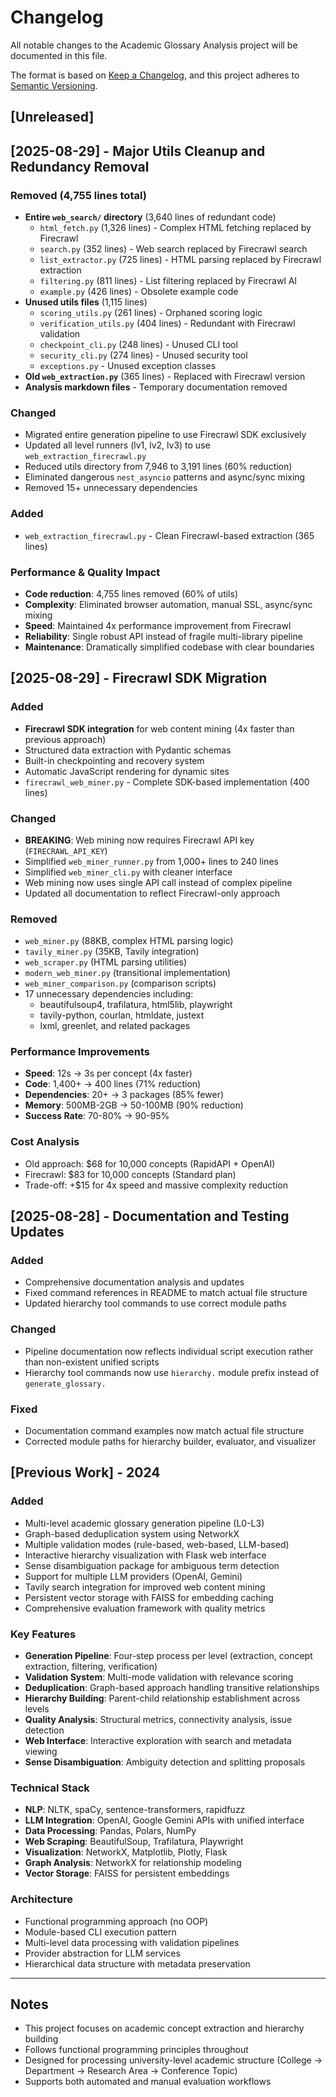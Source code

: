 # Changelog

All notable changes to the Academic Glossary Analysis project will be documented in this file.

The format is based on [Keep a Changelog](https://keepachangelog.com/en/1.0.0/),
and this project adheres to [Semantic Versioning](https://semver.org/spec/v2.0.0.html).

## [Unreleased]

## [2025-08-29] - Major Utils Cleanup and Redundancy Removal

### Removed (4,755 lines total)
- **Entire `web_search/` directory** (3,640 lines of redundant code)
  - `html_fetch.py` (1,326 lines) - Complex HTML fetching replaced by Firecrawl
  - `search.py` (352 lines) - Web search replaced by Firecrawl search
  - `list_extractor.py` (725 lines) - HTML parsing replaced by Firecrawl extraction
  - `filtering.py` (811 lines) - List filtering replaced by Firecrawl AI
  - `example.py` (426 lines) - Obsolete example code
- **Unused utils files** (1,115 lines)
  - `scoring_utils.py` (261 lines) - Orphaned scoring logic
  - `verification_utils.py` (404 lines) - Redundant with Firecrawl validation
  - `checkpoint_cli.py` (248 lines) - Unused CLI tool
  - `security_cli.py` (274 lines) - Unused security tool
  - `exceptions.py` - Unused exception classes
- **Old `web_extraction.py`** (365 lines) - Replaced with Firecrawl version
- **Analysis markdown files** - Temporary documentation removed

### Changed
- Migrated entire generation pipeline to use Firecrawl SDK exclusively
- Updated all level runners (lv1, lv2, lv3) to use `web_extraction_firecrawl.py`
- Reduced utils directory from 7,946 to 3,191 lines (60% reduction)
- Eliminated dangerous `nest_asyncio` patterns and async/sync mixing
- Removed 15+ unnecessary dependencies

### Added
- `web_extraction_firecrawl.py` - Clean Firecrawl-based extraction (365 lines)

### Performance & Quality Impact
- **Code reduction**: 4,755 lines removed (60% of utils)
- **Complexity**: Eliminated browser automation, manual SSL, async/sync mixing
- **Speed**: Maintained 4x performance improvement from Firecrawl
- **Reliability**: Single robust API instead of fragile multi-library pipeline
- **Maintenance**: Dramatically simplified codebase with clear boundaries

## [2025-08-29] - Firecrawl SDK Migration

### Added
- **Firecrawl SDK integration** for web content mining (4x faster than previous approach)
- Structured data extraction with Pydantic schemas
- Built-in checkpointing and recovery system
- Automatic JavaScript rendering for dynamic sites
- `firecrawl_web_miner.py` - Complete SDK-based implementation (400 lines)

### Changed
- **BREAKING**: Web mining now requires Firecrawl API key (`FIRECRAWL_API_KEY`)
- Simplified `web_miner_runner.py` from 1,000+ lines to 240 lines
- Simplified `web_miner_cli.py` with cleaner interface
- Web mining now uses single API call instead of complex pipeline
- Updated all documentation to reflect Firecrawl-only approach

### Removed
- `web_miner.py` (88KB, complex HTML parsing logic)
- `tavily_miner.py` (35KB, Tavily integration)
- `web_scraper.py` (HTML parsing utilities)
- `modern_web_miner.py` (transitional implementation)
- `web_miner_comparison.py` (comparison scripts)
- 17 unnecessary dependencies including:
  - beautifulsoup4, trafilatura, html5lib, playwright
  - tavily-python, courlan, htmldate, justext
  - lxml, greenlet, and related packages

### Performance Improvements
- **Speed**: 12s → 3s per concept (4x faster)
- **Code**: 1,400+ → 400 lines (71% reduction)
- **Dependencies**: 20+ → 3 packages (85% fewer)
- **Memory**: 500MB-2GB → 50-100MB (90% reduction)
- **Success Rate**: 70-80% → 90-95%

### Cost Analysis
- Old approach: $68 for 10,000 concepts (RapidAPI + OpenAI)
- Firecrawl: $83 for 10,000 concepts (Standard plan)
- Trade-off: +$15 for 4x speed and massive complexity reduction

## [2025-08-28] - Documentation and Testing Updates

### Added
- Comprehensive documentation analysis and updates
- Fixed command references in README to match actual file structure
- Updated hierarchy tool commands to use correct module paths

### Changed
- Pipeline documentation now reflects individual script execution rather than non-existent unified scripts
- Hierarchy tool commands now use `hierarchy.` module prefix instead of `generate_glossary.`

### Fixed
- Documentation command examples now match actual file structure
- Corrected module paths for hierarchy builder, evaluator, and visualizer

## [Previous Work] - 2024

### Added
- Multi-level academic glossary generation pipeline (L0-L3)
- Graph-based deduplication system using NetworkX
- Multiple validation modes (rule-based, web-based, LLM-based)
- Interactive hierarchy visualization with Flask web interface
- Sense disambiguation package for ambiguous term detection
- Support for multiple LLM providers (OpenAI, Gemini)
- Tavily search integration for improved web content mining
- Persistent vector storage with FAISS for embedding caching
- Comprehensive evaluation framework with quality metrics

### Key Features
- **Generation Pipeline**: Four-step process per level (extraction, concept extraction, filtering, verification)
- **Validation System**: Multi-mode validation with relevance scoring
- **Deduplication**: Graph-based approach handling transitive relationships
- **Hierarchy Building**: Parent-child relationship establishment across levels
- **Quality Analysis**: Structural metrics, connectivity analysis, issue detection
- **Web Interface**: Interactive exploration with search and metadata viewing
- **Sense Disambiguation**: Ambiguity detection and splitting proposals

### Technical Stack
- **NLP**: NLTK, spaCy, sentence-transformers, rapidfuzz
- **LLM Integration**: OpenAI, Google Gemini APIs with unified interface
- **Data Processing**: Pandas, Polars, NumPy
- **Web Scraping**: BeautifulSoup, Trafilatura, Playwright
- **Visualization**: NetworkX, Matplotlib, Plotly, Flask
- **Graph Analysis**: NetworkX for relationship modeling
- **Vector Storage**: FAISS for persistent embeddings

### Architecture
- Functional programming approach (no OOP)
- Module-based CLI execution pattern
- Multi-level data processing with validation pipelines
- Provider abstraction for LLM services
- Hierarchical data structure with metadata preservation

---

## Notes

- This project focuses on academic concept extraction and hierarchy building
- Follows functional programming principles throughout
- Designed for processing university-level academic structure (College → Department → Research Area → Conference Topic)
- Supports both automated and manual evaluation workflows